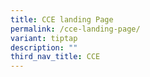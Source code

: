 ```yaml
---
title: CCE landing Page
permalink: /cce-landing-page/
variant: tiptap
description: ""
third_nav_title: CCE
---
```

